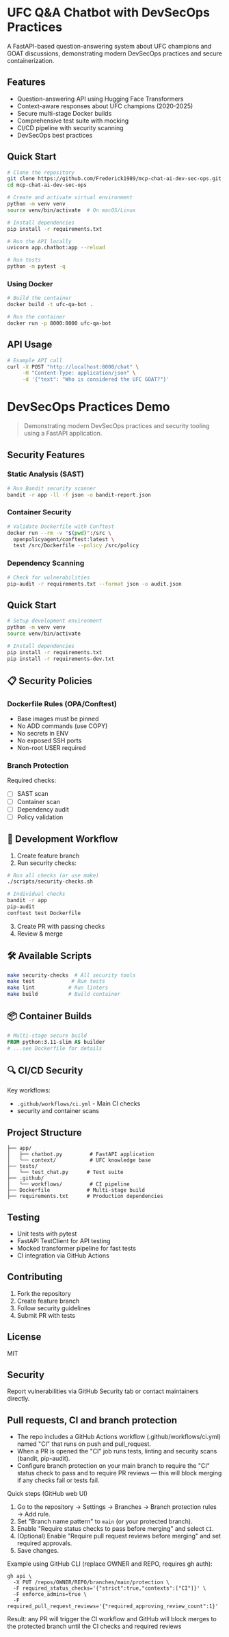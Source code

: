 # UFC Q&A Chatbot with DevSecOps Practices

A FastAPI-based question-answering system about UFC champions and GOAT discussions, demonstrating modern DevSecOps practices and secure containerization.

## Features

- Question-answering API using Hugging Face Transformers
- Context-aware responses about UFC champions (2020-2025)
- Secure multi-stage Docker builds
- Comprehensive test suite with mocking
- CI/CD pipeline with security scanning
- DevSecOps best practices

## Quick Start

```bash
# Clone the repository
git clone https://github.com/Frederick1989/mcp-chat-ai-dev-sec-ops.git
cd mcp-chat-ai-dev-sec-ops

# Create and activate virtual environment
python -m venv venv
source venv/bin/activate  # On macOS/Linux

# Install dependencies
pip install -r requirements.txt

# Run the API locally
uvicorn app.chatbot:app --reload

# Run tests
python -m pytest -q
```

### Using Docker

```bash
# Build the container
docker build -t ufc-qa-bot .

# Run the container
docker run -p 8000:8000 ufc-qa-bot
```

## API Usage

```bash
# Example API call
curl -X POST "http://localhost:8000/chat" \
     -H "Content-Type: application/json" \
     -d '{"text": "Who is considered the UFC GOAT?"}'
```

# DevSecOps Practices Demo

> Demonstrating modern DevSecOps practices and security tooling using a FastAPI application.

##  Security Features

### Static Analysis (SAST)
```bash
# Run Bandit security scanner
bandit -r app -ll -f json -o bandit-report.json
```

### Container Security
```bash
# Validate Dockerfile with Conftest
docker run --rm -v "$(pwd)":/src \
  openpolicyagent/conftest:latest \
  test /src/Dockerfile --policy /src/policy
```

### Dependency Scanning
```bash
# Check for vulnerabilities
pip-audit -r requirements.txt --format json -o audit.json
```

##  Quick Start

```bash
# Setup development environment
python -m venv venv
source venv/bin/activate

# Install dependencies
pip install -r requirements.txt
pip install -r requirements-dev.txt
```

## 📋 Security Policies 

### Dockerfile Rules (OPA/Conftest)
-  Base images must be pinned
-  No ADD commands (use COPY)
-  No secrets in ENV
-  No exposed SSH ports
-  Non-root USER required

### Branch Protection
Required checks:
- [ ] SAST scan
- [ ] Container scan  
- [ ] Dependency audit
- [ ] Policy validation

## 🔄 Development Workflow

1. Create feature branch
2. Run security checks:
```bash
# Run all checks (or use make)
./scripts/security-checks.sh

# Individual checks
bandit -r app
pip-audit
conftest test Dockerfile
```
3. Create PR with passing checks
4. Review & merge

## 🛠 Available Scripts

```bash
make security-checks  # All security tools
make test            # Run tests 
make lint           # Run linters
make build          # Build container
```

## 📦 Container Builds

```dockerfile
# Multi-stage secure build
FROM python:3.11-slim AS builder
# ...see Dockerfile for details
```

## 🔍 CI/CD Security

Key workflows:
- `.github/workflows/ci.yml` - Main CI checks
- security and container scans

## Project Structure

```
├── app/
│   ├── chatbot.py         # FastAPI application
│   └── context/           # UFC knowledge base
├── tests/
│   └── test_chat.py      # Test suite
├── .github/
│   └── workflows/         # CI pipeline
├── Dockerfile            # Multi-stage build
├── requirements.txt      # Production dependencies
```

## Testing

- Unit tests with pytest
- FastAPI TestClient for API testing
- Mocked transformer pipeline for fast tests
- CI integration via GitHub Actions

## Contributing

1. Fork the repository
2. Create feature branch
3. Follow security guidelines
4. Submit PR with tests

## License

MIT

## Security

Report vulnerabilities via GitHub Security tab or contact maintainers directly.

## Pull requests, CI and branch protection
- The repo includes a GitHub Actions workflow (.github/workflows/ci.yml) named "CI" that runs on push and pull_request.
- When a PR is opened the "CI" job runs tests, linting and security scans (bandit, pip-audit).  
- Configure branch protection on your main branch to require the "CI" status check to pass and to require PR reviews — this will block merging if any checks fail or tests fail.

Quick steps (GitHub web UI)
1. Go to the repository → Settings → Branches → Branch protection rules → Add rule.
2. Set "Branch name pattern" to `main` (or your protected branch).
3. Enable "Require status checks to pass before merging" and select `CI`.
4. (Optional) Enable "Require pull request reviews before merging" and set required approvals.
5. Save changes.

Example using GitHub CLI (replace OWNER and REPO, requires gh auth):
```shell
gh api \
  -X PUT /repos/OWNER/REPO/branches/main/protection \
  -F required_status_checks='{"strict":true,"contexts":["CI"]}' \
  -F enforce_admins=true \
  -F required_pull_request_reviews='{"required_approving_review_count":1}'
```

Result: any PR will trigger the CI workflow and GitHub will block merges to the protected branch until the CI checks and required reviews